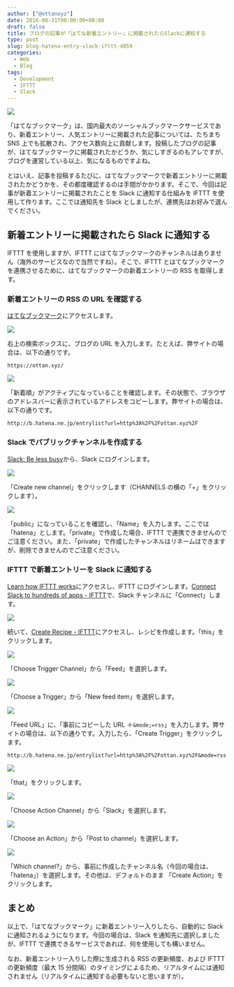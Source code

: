 ```yaml
---
author: ["@ottanxyz"]
date: 2016-08-31T00:00:00+00:00
draft: false
title: ブログの記事が「はてな新着エントリー」に掲載されたらSlackに通知する
type: post
slug: blog-hatena-entry-slack-ifttt-4859
categories:
  - Web
  - Blog
tags:
  - Development
  - IFTTT
  - Slack
---
```


![](/uploads/2016/08/160831-57c6ccdf04c70.png)

「はてなブックマーク」は、国内最大のソーシャルブックマークサービスであり、新着エントリー、人気エントリーに掲載された記事については、たちまち SNS 上でも拡散され、アクセス数向上に貢献します。投稿したブログの記事が、はてなブックマークに掲載されたかどうか、気にしすぎるのもアレですが、ブログを運営している以上、気になるものですよね。

とはいえ、記事を投稿するたびに、はてなブックマークで新着エントリーに掲載されたかどうかを、その都度確認するのは手間がかかります。そこで、今回は記事が新着エントリーに掲載されたことを Slack に通知する仕組みを IFTTT を使用して作ります。ここでは通知先を Slack としましたが、連携先はお好みで選んでください。

## 新着エントリーに掲載されたら Slack に通知する

IFTTT を使用しますが、IFTTT にはてなブックマークのチャンネルはありません（海外のサービスなので当然ですね）。そこで、IFTTT とはてなブックマークを連携させるために、はてなブックマークの新着エントリーの RSS を取得します。

### 新着エントリーの RSS の URL を確認する

[はてなブックマーク](http://b.hatena.ne.jp/)にアクセスします。

![](/uploads/2016/08/160831-57c6cce800e63.png)

右上の検索ボックスに、ブログの URL を入力します。たとえば、弊サイトの場合は、以下の通りです。

    https://ottan.xyz/

![](/uploads/2016/08/160831-57c6ccec88a7c.png)

「新着順」がアクティブになっていることを確認します。その状態で、ブラウザのアドレスバーに表示されているアドレスをコピーします。弊サイトの場合は、以下の通りです。

    http://b.hatena.ne.jp/entrylist?url=http%3A%2F%2Fottan.xyz%2F

### Slack でパブリックチャンネルを作成する

[Slack: Be less busy](https://slack.com/)から、Slack にログインします。

![](/uploads/2016/08/160831-57c6ccf11b89b.png)

「Create new channel」をクリックします（CHANNELS の横の「+」をクリックします）。

![](/uploads/2016/08/160831-57c6ccf5c3471.png)

「public」になっていることを確認し、「Name」を入力します。ここでは「hatena」とします。「private」で作成した場合、IFTTT で連携できませんのでご注意ください。また、「private」で作成したチャンネルはリネームはできますが、削除できませんのでご注意ください。

### IFTTT で新着エントリーを Slack に通知する

[Learn how IFTTT works](https://ifttt.com/)にアクセスし、IFTTT にログインします。[Connect Slack to hundreds of apps - IFTTT](https://ifttt.com/slack)で、Slack チャンネルに「Connect」します。

![](/uploads/2016/08/160831-57c6ccfa9ac43.png)

続いて、[Create Recipe - IFTTT](https://ifttt.com/myrecipes/personal/new)にアクセスし、レシピを作成します。「this」をクリックします。

![](/uploads/2016/08/160831-57c6ccff62a0f.png)

「Choose Trigger Channel」から「Feed」を選択します。

![](/uploads/2016/08/160831-57c6cd043e82a.png)

「Choose a Trigger」から「New feed item」を選択します。

![](/uploads/2016/08/160831-57c6cd099a150.png)

「Feed URL」に、「事前にコピーした URL ＋`&mode;=rss`」を入力します。弊サイトの場合は、以下の通りです。入力したら、「Create Trigger」をクリックします。

    http://b.hatena.ne.jp/entrylist?url=http%3A%2F%2Fottan.xyz%2F&mode=rss

![](/uploads/2016/08/160831-57c6cd0f6750d.png)

「that」をクリックします。

![](/uploads/2016/08/160831-57c6cd144a476.png)

「Choose Action Channel」から「Slack」を選択します。

![](/uploads/2016/08/160831-57c6cd1a4c7e7.png)

「Choose an Action」から「Post to channel」を選択します。

![](/uploads/2016/08/160831-57c6cd21c6d4e.png)

「Which channel?」から、事前に作成したチャンネル名（今回の場合は、「hatena」）を選択します。その他は、デフォルトのまま
「Create Action」をクリックします。

## まとめ

以上で、「はてなブックマーク」に新着エントリー入りしたら、自動的に Slack に通知されるようになります。今回の場合は、Slack を通知先に選択しましたが、IFTTT で連携できるサービスであれば、何を使用しても構いません。

なお、新着エントリー入りした際に生成される RSS の更新頻度、および IFTTT の更新頻度（最大 15 分間隔）のタイミングによるため、リアルタイムには通知されません（リアルタイムに通知する必要もないと思いますが）。
